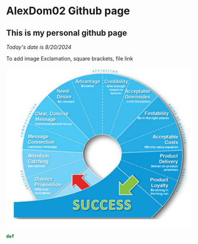 # AlexDom02 Github page
## This is my personal github page

*Today's date is 8/20/2024*

To add image Exclamation, square brackets, file link

![Graph](https://github.com/AlexDom02/AlexDom02.github.io/blob/main/Screenshot%202024-04-15%20005401.png)

```python
def 

